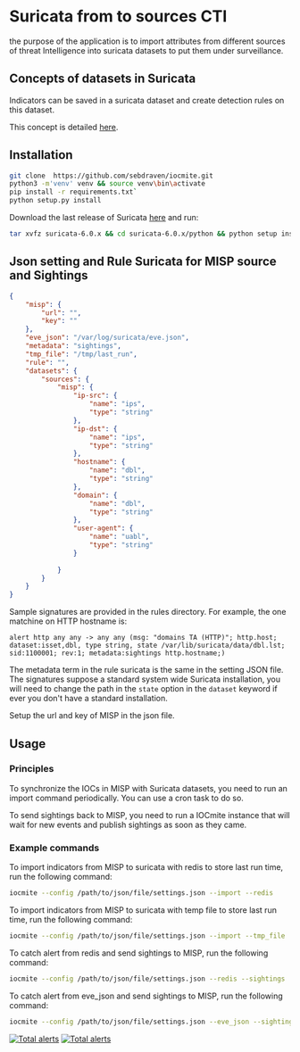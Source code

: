 # Suricata from to sources CTI

the purpose of the application is to import attributes from different sources of threat Intelligence into suricata datasets to put them under surveillance.

## Concepts of datasets in Suricata

Indicators can be saved in a suricata dataset and create detection rules on this dataset.

This concept is detailed [here](https://suricata.readthedocs.io/en/suricata-6.0.0/rules/datasets.html).

## Installation

```bash
git clone  https://github.com/sebdraven/iocmite.git
python3 -m'venv' venv && source venv\bin\activate
pip install -r requirements.txt`
python setup.py install
```

Download the last release of Suricata [here](https://www.openinfosecfoundation.org/download/suricata-current.tar.gz) 
and run:

```bash
tar xvfz suricata-6.0.x && cd suricata-6.0.x/python && python setup install
```

## Json setting and Rule Suricata for MISP source and Sightings

```JSON
{
    "misp": {
        "url": "",
        "key": ""
    },
    "eve_json": "/var/log/suricata/eve.json",
    "metadata": "sightings",
    "tmp_file": "/tmp/last_run",
    "rule": "",
    "datasets": {
        "sources": {
            "misp": {
                "ip-src": {
                    "name": "ips",
                    "type": "string"
                },
                "ip-dst": {
                    "name": "ips",
                    "type": "string"
                },
                "hostname": {
                    "name": "dbl",
                    "type": "string"
                },
                "domain": {
                    "name": "dbl",
                    "type": "string"
                },
                "user-agent": {
                    "name": "uabl",
                    "type": "string"
                }
                
            }
        }
    }
}
```

Sample signatures are provided in the rules directory. For example, the one matchine on HTTP hostname is:

```
alert http any any -> any any (msg: "domains TA (HTTP)"; http.host; dataset:isset,dbl, type string, state /var/lib/suricata/data/dbl.lst; sid:1100001; rev:1; metadata:sightings http.hostname;)
```

The metadata term in the rule suricata is the same in the setting JSON file. The signatures suppose a standard system wide Suricata installation, you will need to change the path in the `state`
option in the `dataset` keyword if ever you don't have a standard installation.

Setup the url and key of MISP in the json file.

## Usage

### Principles

To synchronize the IOCs in MISP with Suricata datasets, you need to run an import command periodically.
You can use a cron task to do so.

To send sightings back to MISP, you need to run a IOCmite instance that will wait for new events
and publish sightings as soon as they came.

### Example commands

To import indicators from MISP to suricata with redis to store last run time, run the following command:

```bash
iocmite --config /path/to/json/file/settings.json --import --redis
```

To import indicators from MISP to suricata with temp file to store last run time, run the following command:

```bash
iocmite --config /path/to/json/file/settings.json --import --tmp_file
```

To catch alert from redis and send sightings to MISP, run the following command:

```bash
iocmite --config /path/to/json/file/settings.json --redis --sightings
```


To catch alert from eve_json and send sightings to MISP, run the following command:

```bash
iocmite --config /path/to/json/file/settings.json --eve_json --sightings
```
[![Total alerts](https://img.shields.io/lgtm/alerts/g/sebdraven/IOCmite.svg?logo=lgtm&logoWidth=18)](https://lgtm.com/projects/g/sebdraven/IOCmite/alerts/)
[![Total alerts](https://img.shields.io/lgtm/alerts/g/sebdraven/IOCmite.svg?logo=lgtm&logoWidth=18)](https://lgtm.com/projects/g/sebdraven/IOCmite/alerts/)